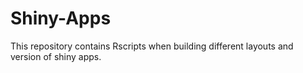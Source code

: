 # Shiny-Apps
This repository contains  Rscripts when building different layouts and version of shiny apps.
